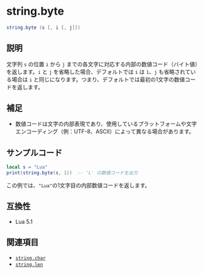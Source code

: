 # string.byte

```lua
string.byte (s [, i [, j]])
```

## 説明

文字列 `s` の位置 `i` から `j` までの各文字に対応する内部の数値コード（バイト値）を返します。`i` と `j` を省略した場合、デフォルトでは `i` は `1`、`j` も省略されている場合は `i` と同じになります。つまり、デフォルトでは最初の1文字の数値コードを返します。

## 補足

- 数値コードは文字の内部表現であり、使用しているプラットフォームや文字エンコーディング（例：UTF-8、ASCII）によって異なる場合があります。

## サンプルコード

```lua
local s = "Lua"
print(string.byte(s, 1))  -- 'L' の数値コードを出力
```

この例では、`"Lua"`の1文字目の内部数値コードを返します。

## 互換性

- Lua 5.1

## 関連項目

- [`string.char`](char.md)
- [`string.len`](len.md)